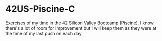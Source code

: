 # 42US-Piscine-C
Exercises of my time in the 42 Silicon Valley Bootcamp (Piscine).
I know there's a lot of room for improvement but I will keep them as they were at the time of my last push on each day.

